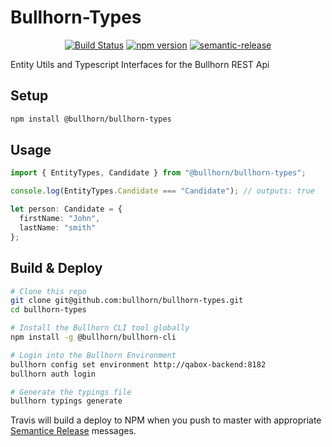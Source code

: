 # Bullhorn-Types

<div align="center">

[![Build Status](https://travis-ci.org/bullhorn/bullhorn-types.svg?branch=master)](https://travis-ci.org/bullhorn/bullhorn-types)
[![npm version](https://badge.fury.io/js/%40bullhorn%2Fbullhorn-types.svg)](https://badge.fury.io/js/%40bullhorn%2Fbullhorn-types)
[![semantic-release](https://img.shields.io/badge/%20%20%F0%9F%93%A6%F0%9F%9A%80-semantic--release-e10079.svg?style=flat-square)](https://github.com/semantic-release/semantic-release)

</div>

Entity Utils and Typescript Interfaces for the Bullhorn REST Api

## Setup

```bash
npm install @bullhorn/bullhorn-types
```

## Usage

```typescript
import { EntityTypes, Candidate } from "@bullhorn/bullhorn-types";

console.log(EntityTypes.Candidate === "Candidate"); // outputs: true

let person: Candidate = {
  firstName: "John",
  lastName: "smith"
};
```

## Build & Deploy

```bash
# Clone this repo
git clone git@github.com:bullhorn/bullhorn-types.git
cd bullhorn-types

# Install the Bullhorn CLI tool globally
npm install -g @bullhorn/bullhorn-cli

# Login into the Bullhorn Environment
bullhorn config set environment http://qabox-backend:8182
bullhorn auth login

# Generate the typings file
bullhorn typings generate
```

Travis will build a deploy to NPM when you push to master with appropriate [Semantice Release](https://github.com/semantic-release/semantic-release) messages.
